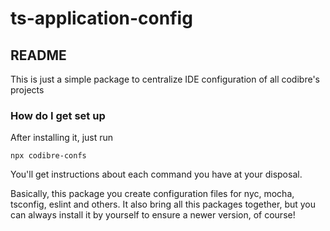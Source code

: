# ts-application-config

## README

This is just a simple package to centralize IDE configuration of all codibre's projects

### How do I get set up

After installing it, just run

```
npx codibre-confs
```

You'll get instructions about each command you have at your disposal.

Basically, this package you create configuration files for nyc, mocha, tsconfig, eslint and others.
It also bring all this packages together, but you can always install it by yourself to ensure a newer version, of course!

